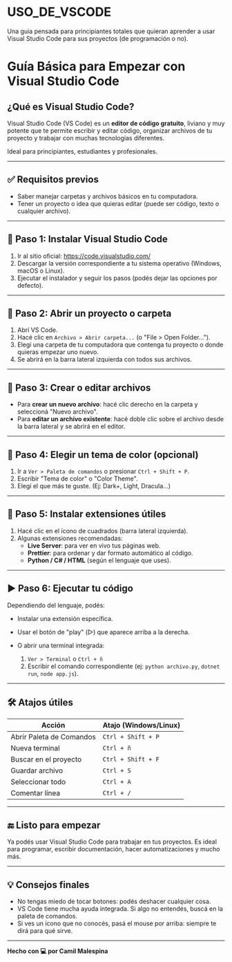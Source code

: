 # USO_DE_VSCODE
Una guia pensada para principiantes totales que quieran aprender a usar Visual Studio Code para sus proyectos (de programación o no).

# Guía Básica para Empezar con Visual Studio Code

## ¿Qué es Visual Studio Code?

Visual Studio Code (VS Code) es un **editor de código gratuito**, liviano y muy potente que te permite escribir y editar código, organizar archivos de tu proyecto y trabajar con muchas tecnologías diferentes.

Ideal para principiantes, estudiantes y profesionales.

---

## ✅ Requisitos previos

- Saber manejar carpetas y archivos básicos en tu computadora.
- Tener un proyecto o idea que quieras editar (puede ser código, texto o cualquier archivo).

---

## 🧩 Paso 1: Instalar Visual Studio Code

1. Ir al sitio oficial: https://code.visualstudio.com/
2. Descargar la versión correspondiente a tu sistema operativo (Windows, macOS o Linux).
3. Ejecutar el instalador y seguir los pasos (podés dejar las opciones por defecto).

---

## 📁 Paso 2: Abrir un proyecto o carpeta

1. Abrí VS Code.
2. Hacé clic en `Archivo > Abrir carpeta...` (o "File > Open Folder...").
3. Elegí una carpeta de tu computadora que contenga tu proyecto o donde quieras empezar uno nuevo.
4. Se abrirá en la barra lateral izquierda con todos sus archivos.

---

## 📝 Paso 3: Crear o editar archivos

- Para **crear un nuevo archivo**: hacé clic derecho en la carpeta y seleccioná "Nuevo archivo".
- Para **editar un archivo existente**: hacé doble clic sobre el archivo desde la barra lateral y se abrirá en el editor.

---

## 🎨 Paso 4: Elegir un tema de color (opcional)

1. Ir a `Ver > Paleta de comandos` o presionar `Ctrl + Shift + P`.
2. Escribir "Tema de color" o "Color Theme".
3. Elegí el que más te guste. (Ej: Dark+, Light, Dracula...)

---

## 🧠 Paso 5: Instalar extensiones útiles

1. Hacé clic en el ícono de cuadrados (barra lateral izquierda).
2. Algunas extensiones recomendadas:
   - **Live Server**: para ver en vivo tus páginas web.
   - **Prettier**: para ordenar y dar formato automático al código.
   - **Python / C# / HTML** (según el lenguaje que uses).

---

## ▶️ Paso 6: Ejecutar tu código

Dependiendo del lenguaje, podés:

- Instalar una extensión específica.
- Usar el botón de "play" (▷) que aparece arriba a la derecha.
- O abrir una terminal integrada:

   1. `Ver > Terminal` o `Ctrl + ñ`
   2. Escribir el comando correspondiente (ej: `python archivo.py`, `dotnet run`, `node app.js`).

---

## 🛠️ Atajos útiles

| Acción                        | Atajo (Windows/Linux) |
|------------------------------|------------------------|
| Abrir Paleta de Comandos     | `Ctrl + Shift + P`     |
| Nueva terminal               | `Ctrl + ñ`             |
| Buscar en el proyecto        | `Ctrl + Shift + F`     |
| Guardar archivo              | `Ctrl + S`             |
| Seleccionar todo             | `Ctrl + A`             |
| Comentar línea               | `Ctrl + /`             |

---

## 🔚 Listo para empezar

Ya podés usar Visual Studio Code para trabajar en tus proyectos. Es ideal para programar, escribir documentación, hacer automatizaciones y mucho más.

---

## 💡 Consejos finales

- No tengas miedo de tocar botones: podés deshacer cualquier cosa.
- VS Code tiene mucha ayuda integrada. Si algo no entendés, buscá en la paleta de comandos.
- Si ves un ícono que no conocés, pasá el mouse por arriba: siempre te dirá para qué sirve.

---

**Hecho con 💻 por Camil Malespina**
